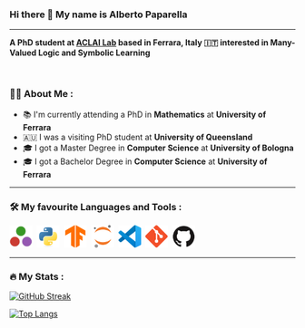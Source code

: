 <!--
**alberto-paparella/alberto-paparella** is a ✨ _special_ ✨ repository because its `README.md` (this file) appears on your GitHub profile.

Here are some ideas to get you started:

- 🔭 I’m currently working on ...
- 🌱 I’m currently learning ...
- 👯 I’m looking to collaborate on ...
- 🤔 I’m looking for help with ...
- 💬 Ask me about ...
- 📫 How to reach me: ...
- 😄 Pronouns: ...
- ⚡ Fun fact: ...
-->

### Hi there 👋 My name is Alberto Paparella

---

**A PhD student at [ACLAI Lab](https://aclai.unife.it/en/) based in Ferrara, Italy :it: interested in Many-Valued Logic and Symbolic Learning**

<img src="https://komarev.com/ghpvc/?username=alberto-paparella&style=flat-square&color=blue" alt=""/>

### :man_technologist: About Me :
 - :books: I'm currently attending a PhD in **Mathematics** at **University of Ferrara**
 - :australia: I was a visiting PhD student at **University of Queensland**
 - :mortar_board: I got a Master Degree in **Computer Science** at **University of Bologna**
 - :mortar_board: I got a Bachelor Degree in **Computer Science** at **University of Ferrara**
 
 ---

### :hammer_and_wrench: My favourite Languages and Tools :
<div>
  <img src="https://github.com/devicons/devicon/blob/master/icons/julia/julia-original.svg" title="julia" alt="julia" wisth="40" height="40"/>&nbsp;
  <img src="https://github.com/devicons/devicon/blob/master/icons/python/python-original.svg" title="python" alt="python" width="40" height="40"/>&nbsp;
  <img src="https://github.com/devicons/devicon/blob/master/icons/tensorflow/tensorflow-original.svg" alt="tensorflow" width="40" height="40"/>&nbsp;
  <img src="https://github.com/devicons/devicon/blob/master/icons/jupyter/jupyter-original.svg" alt="jupyter" width="40" height="40"/>&nbsp;
  <img src="https://github.com/devicons/devicon/blob/master/icons/vscode/vscode-original.svg" title="vscode" alt="vscode" width="40" height="40"/>&nbsp;
  <img src="https://github.com/devicons/devicon/blob/master/icons/git/git-original.svg" title="git" alt="git" width="40" height="40"/>&nbsp;
  <img src="https://github.com/devicons/devicon/blob/master/icons/github/github-original.svg" title="github" alt="github" width="40" height="40"/>&nbsp;
</div>

---

### :fire: My Stats :

[![GitHub Streak](http://github-readme-streak-stats.herokuapp.com?user=alberto-paparella&theme=dark&background=000000)](https://git.io/streak-stats)

[![Top Langs](https://github-readme-stats.vercel.app/api/top-langs/?username=alberto-paparella&layout=compact&theme=vision-friendly-dark)](https://github.com/anuraghazra/github-readme-stats)
